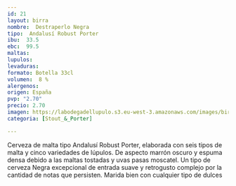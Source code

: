 ```yaml
---
id: 21
layout: birra
nombre:  Destraperlo Negra
tipo:  Andalusí Robust Porter
ibu:  33.5
ebc:  99.5
maltas: 
lupulos: 
levaduras: 
formato: Botella 33cl
volumen:  8 %
alergenos: 
origen: España
pvp: "2.70"
precio: 2.70
imagen: https://labodegadellupulo.s3.eu-west-3.amazonaws.com/images/birras/negra.jpg
categoria: [Stout_&_Porter]

---
```

Cerveza de malta tipo Andalusí Robust Porter, elaborada con seis tipos de malta y cinco variedades de lúpulos. De aspecto marrón oscuro y espuma densa debido a las maltas tostadas y uvas pasas moscatel. Un tipo de cerveza Negra excepcional de entrada suave y retrogusto complejo por la cantidad de notas que persisten. Marida bien con cualquier tipo de dulces








